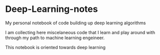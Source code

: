 # Deep-Learning-notes
My personal notebook of code building up deep learning algorithms

I am collecting here miscelaneous code that I learn and play around with through my path to machine learning engeineer.

This notebook is oriented towards deep learning
